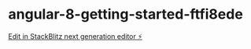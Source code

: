 # angular-8-getting-started-ftfi8ede

[Edit in StackBlitz next generation editor ⚡️](https://stackblitz.com/~/github.com/mvrkrishnaverma/angular-8-getting-started-ftfi8ede)